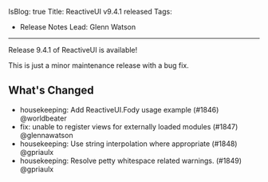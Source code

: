 IsBlog: true
Title: ReactiveUI v9.4.1 released
Tags: 
  - Release Notes
Lead: Glenn Watson
---

Release 9.4.1 of ReactiveUI is available!

This is just a minor maintenance release with a bug fix.

## What's Changed

* housekeeping: Add ReactiveUI.Fody usage example (#1846) @worldbeater
* fix: unable to register views for externally loaded modules (#1847) @glennawatson
* housekeeping: Use string interpolation where appropriate (#1848) @gpriaulx
* housekeeping: Resolve petty whitespace related warnings. (#1849) @gpriaulx
